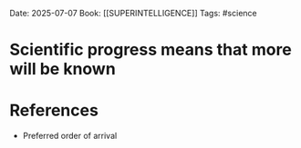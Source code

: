 Date: 2025-07-07
Book: [[SUPERINTELLIGENCE]]
Tags: #science 
# Scientific progress means that more will be known



# References
- Preferred order of arrival 